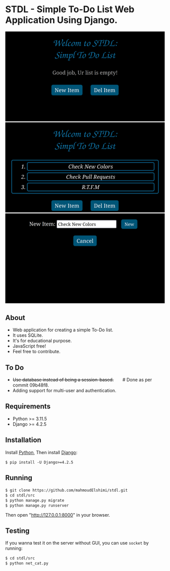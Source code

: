 STDL - Simple To-Do List Web Application Using Django.
======================================================

![Screenshot of stdl's main page](screenshots/1.png) ![Screenshot of stdl's main page](screenshots/2.png) ![Screenshot of stdl's main page](screenshots/3.png)


About
-----
- Web application for creating a simple To-Do list.
- It uses SQLite.
- It's for educational purpose.
- JavaScript free!
- Feel free to contribute.

To Do
-----
- ~~Use database instead of being a session-based.~~&emsp;&emsp;# Done as per commit 09b48f8.
- Adding support for multi-user and authentication.
  
Requirements
------------
- Python >= 3.11.5
- Django >= 4.2.5

Installation
------------
Install [Python](https://www.python.org/downloads/),
Then install [Django](https://www.djangoproject.com/download/):
```
$ pip install -U Django>=4.2.5
```
Running
-------
```
$ git clone https://github.com/mahmoudElshimi/stdl.git
$ cd stdl/src
$ python manage.py migrate
$ python manage.py runserver
```
Then open "http://127.0.0.1:8000" in your browser. 

Testing
-------
If you wanna test it on the server without GUI, you can use `socket` by running:
```
$ cd stdl/src
$ python net_cat.py
```

